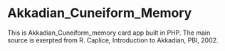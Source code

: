 # Akkadian_Cuneiform_Memory
This is Akkadian_Cuneiform_memory card app built in PHP. 
The main source is exerpted from R. Caplice, Introduction to Akkadian, PBI, 2002.
